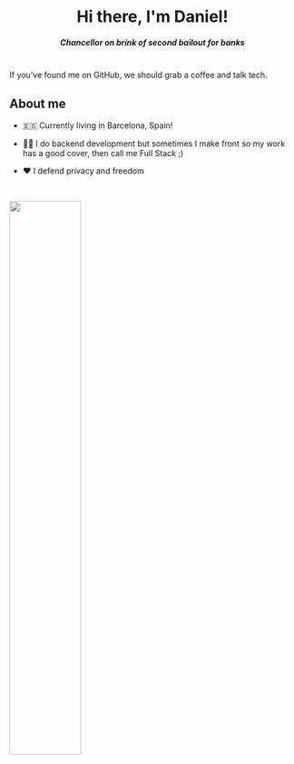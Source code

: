 <div align="center">
  <h1>Hi there, I'm Daniel! </h1>
  <h5><i>Chancellor on brink of second bailout for banks</i></h5>
</div>

<br />

<a>
If you've found me on GitHub, we should grab a coffee and talk tech.
</a>

<br />

## About me 

- 🇪🇸 Currently living in Barcelona, Spain!

- 👨‍💻 I do backend development but sometimes I make front so my work has a good cover, then call me Full Stack ;)

- ❤️ I defend privacy and freedom

<br />

[<img align="left" width="50%" src="https://github-readme-stats.vercel.app/api?username=DaniOrtegaB&theme=dracula&show_icons=true">](https://metrics.lecoq.io/ouuan?template=classic)

